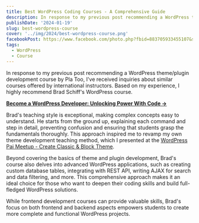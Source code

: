 ```yaml
---
title: Best WordPress Coding Courses - A Comprehensive Guide
description: In response to my previous post recommending a WordPress theme/plugin development course by Pla Too, I've received inquiries about similar courses offered by international instructors. Based on my experience, I highly recommend Brad Schiff's WordPress course.
publishDate: '2024-01-19'
slug: best-wordpress-course
cover: '../img/2024/best-wordpress-course.png'
facebookPost: https://www.facebook.com/photo.php?fbid=883705933455107&set=pb.100054471250325.-2207520000&type=3
tags:
  - WordPress
  - Course
---
```


In response to my previous post recommending a WordPress theme/plugin development course by Pla Too, I've received inquiries about similar courses offered by international instructors. Based on my experience, I highly recommend Brad Schiff's WordPress course.

[**Become a WordPress Developer: Unlocking Power With Code →**](https://www.udemy.com/course/become-a-wordpress-developer-php-javascript/)

Brad's teaching style is exceptional, making complex concepts easy to understand. He starts from the ground up, explaining each command and step in detail, preventing confusion and ensuring that students grasp the fundamentals thoroughly. This approach inspired me to revamp my own theme development teaching method, which I presented at the [WordPress Pai Meetup - Create Classic & Block Theme](https://paiwp.org/create-classic-block-theme/).

Beyond covering the basics of theme and plugin development, Brad's course also delves into advanced WordPress applications, such as creating custom database tables, integrating with REST API, writing AJAX for search and data filtering, and more. This comprehensive approach makes it an ideal choice for those who want to deepen their coding skills and build full-fledged WordPress solutions.

While frontend development courses can provide valuable skills, Brad's focus on both frontend and backend aspects empowers students to create more complete and functional WordPress projects.
